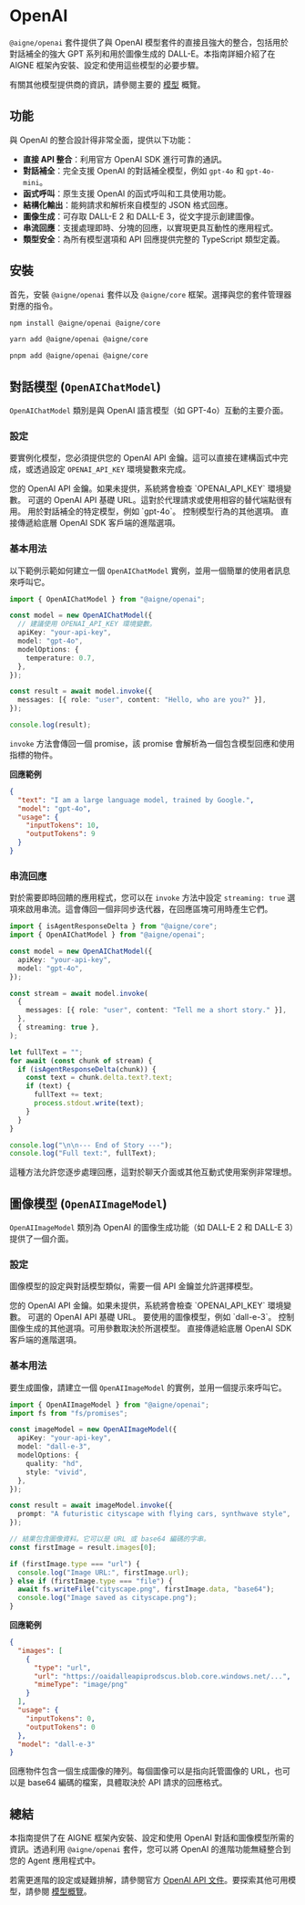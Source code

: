 # OpenAI

`@aigne/openai` 套件提供了與 OpenAI 模型套件的直接且強大的整合，包括用於對話補全的強大 GPT 系列和用於圖像生成的 DALL-E。本指南詳細介紹了在 AIGNE 框架內安裝、設定和使用這些模型的必要步驟。

有關其他模型提供商的資訊，請參閱主要的 [模型](./models.md) 概覽。

## 功能

與 OpenAI 的整合設計得非常全面，提供以下功能：

*   **直接 API 整合**：利用官方 OpenAI SDK 進行可靠的通訊。
*   **對話補全**：完全支援 OpenAI 的對話補全模型，例如 `gpt-4o` 和 `gpt-4o-mini`。
*   **函式呼叫**：原生支援 OpenAI 的函式呼叫和工具使用功能。
*   **結構化輸出**：能夠請求和解析來自模型的 JSON 格式回應。
*   **圖像生成**：可存取 DALL-E 2 和 DALL-E 3，從文字提示創建圖像。
*   **串流回應**：支援處理即時、分塊的回應，以實現更具互動性的應用程式。
*   **類型安全**：為所有模型選項和 API 回應提供完整的 TypeScript 類型定義。

## 安裝

首先，安裝 `@aigne/openai` 套件以及 `@aigne/core` 框架。選擇與您的套件管理器對應的指令。

```bash icon=npm install @aigne/openai @aigne/core
npm install @aigne/openai @aigne/core
```

```bash icon=yarn add @aigne/openai @aigne/core
yarn add @aigne/openai @aigne/core
```

```bash icon=pnpm add @aigne/openai @aigne/core
pnpm add @aigne/openai @aigne/core
```

## 對話模型 (`OpenAIChatModel`)

`OpenAIChatModel` 類別是與 OpenAI 語言模型（如 GPT-4o）互動的主要介面。

### 設定

要實例化模型，您必須提供您的 OpenAI API 金鑰。這可以直接在建構函式中完成，或透過設定 `OPENAI_API_KEY` 環境變數來完成。

<x-field-group>
  <x-field data-name="apiKey" data-type="string" data-required="false">
    <x-field-desc markdown>您的 OpenAI API 金鑰。如果未提供，系統將會檢查 `OPENAI_API_KEY` 環境變數。</x-field-desc>
  </x-field>
  <x-field data-name="baseURL" data-type="string" data-required="false">
    <x-field-desc markdown>可選的 OpenAI API 基礎 URL。這對於代理請求或使用相容的替代端點很有用。</x-field-desc>
  </x-field>
  <x-field data-name="model" data-type="string" data-default="gpt-4o-mini" data-required="false">
    <x-field-desc markdown>用於對話補全的特定模型，例如 `gpt-4o`。</x-field-desc>
  </x-field>
  <x-field data-name="modelOptions" data-type="object" data-required="false">
    <x-field-desc markdown>控制模型行為的其他選項。</x-field-desc>
    <x-field data-name="temperature" data-type="number" data-required="false" data-desc="控制隨機性。值越低，模型就越具確定性。"></x-field>
    <x-field data-name="topP" data-type="number" data-required="false" data-desc="核心取樣參數。"></x-field>
    <x-field data-name="frequencyPenalty" data-type="number" data-required="false" data-desc="根據新 token 的現有頻率對其進行懲罰。"></x-field>
    <x-field data-name="presencePenalty" data-type="number" data-required="false" data-desc="根據新 token 是否已在文本中出現過對其進行懲罰。"></x-field>
    <x-field data-name="parallelToolCalls" data-type="boolean" data-default="true" data-required="false" data-desc="決定模型是否可以並行呼叫多個工具。"></x-field>
  </x-field>
  <x-field data-name="clientOptions" data-type="object" data-required="false">
    <x-field-desc markdown>直接傳遞給底層 OpenAI SDK 客戶端的進階選項。</x-field-desc>
  </x-field>
</x-field-group>

### 基本用法

以下範例示範如何建立一個 `OpenAIChatModel` 實例，並用一個簡單的使用者訊息來呼叫它。

```typescript Basic Chat Completion icon=logos:typescript
import { OpenAIChatModel } from "@aigne/openai";

const model = new OpenAIChatModel({
  // 建議使用 OPENAI_API_KEY 環境變數。
  apiKey: "your-api-key", 
  model: "gpt-4o",
  modelOptions: {
    temperature: 0.7,
  },
});

const result = await model.invoke({
  messages: [{ role: "user", content: "Hello, who are you?" }],
});

console.log(result);
```

`invoke` 方法會傳回一個 promise，該 promise 會解析為一個包含模型回應和使用指標的物件。

**回應範例**
```json
{
  "text": "I am a large language model, trained by Google.",
  "model": "gpt-4o",
  "usage": {
    "inputTokens": 10,
    "outputTokens": 9
  }
}
```

### 串流回應

對於需要即時回饋的應用程式，您可以在 `invoke` 方法中設定 `streaming: true` 選項來啟用串流。這會傳回一個非同步迭代器，在回應區塊可用時產生它們。

```typescript Streaming Chat Response icon=logos:typescript
import { isAgentResponseDelta } from "@aigne/core";
import { OpenAIChatModel } from "@aigne/openai";

const model = new OpenAIChatModel({
  apiKey: "your-api-key",
  model: "gpt-4o",
});

const stream = await model.invoke(
  {
    messages: [{ role: "user", content: "Tell me a short story." }],
  },
  { streaming: true },
);

let fullText = "";
for await (const chunk of stream) {
  if (isAgentResponseDelta(chunk)) {
    const text = chunk.delta.text?.text;
    if (text) {
      fullText += text;
      process.stdout.write(text);
    }
  }
}

console.log("\n\n--- End of Story ---");
console.log("Full text:", fullText);
```

這種方法允許您逐步處理回應，這對於聊天介面或其他互動式使用案例非常理想。

## 圖像模型 (`OpenAIImageModel`)

`OpenAIImageModel` 類別為 OpenAI 的圖像生成功能（如 DALL-E 2 和 DALL-E 3）提供了一個介面。

### 設定

圖像模型的設定與對話模型類似，需要一個 API 金鑰並允許選擇模型。

<x-field-group>
  <x-field data-name="apiKey" data-type="string" data-required="false">
    <x-field-desc markdown>您的 OpenAI API 金鑰。如果未提供，系統將會檢查 `OPENAI_API_KEY` 環境變數。</x-field-desc>
  </x-field>
  <x-field data-name="baseURL" data-type="string" data-required="false">
    <x-field-desc markdown>可選的 OpenAI API 基礎 URL。</x-field-desc>
  </x-field>
  <x-field data-name="model" data-type="string" data-default="dall-e-2" data-required="false">
    <x-field-desc markdown>要使用的圖像模型，例如 `dall-e-3`。</x-field-desc>
  </x-field>
  <x-field data-name="modelOptions" data-type="object" data-required="false">
    <x-field-desc markdown>控制圖像生成的其他選項。可用參數取決於所選模型。</x-field-desc>
    <x-field data-name="size" data-type="string" data-required="false" data-desc="生成圖像的所需尺寸（例如 `1024x1024`）。"></x-field>
    <x-field data-name="quality" data-type="string" data-required="false" data-desc="圖像品質，`standard` 或 `hd`（僅適用於 DALL-E 3）。"></x-field>
    <x-field data-name="style" data-type="string" data-required="false" data-desc="生成圖像的風格，`vivid` 或 `natural`（僅適用於 DALL-E 3）。"></x-field>
    <x-field data-name="n" data-type="number" data-required="false" data-desc="要生成的圖像數量。"></x-field>
  </x-field>
  <x-field data-name="clientOptions" data-type="object" data-required="false">
    <x-field-desc markdown>直接傳遞給底層 OpenAI SDK 客戶端的進階選項。</x-field-desc>
  </x-field>
</x-field-group>

### 基本用法

要生成圖像，請建立一個 `OpenAIImageModel` 的實例，並用一個提示來呼叫它。

```typescript Image Generation icon=logos:typescript
import { OpenAIImageModel } from "@aigne/openai";
import fs from "fs/promises";

const imageModel = new OpenAIImageModel({
  apiKey: "your-api-key",
  model: "dall-e-3",
  modelOptions: {
    quality: "hd",
    style: "vivid",
  },
});

const result = await imageModel.invoke({
  prompt: "A futuristic cityscape with flying cars, synthwave style",
});

// 結果包含圖像資料。它可以是 URL 或 base64 編碼的字串。
const firstImage = result.images[0];

if (firstImage.type === "url") {
  console.log("Image URL:", firstImage.url);
} else if (firstImage.type === "file") {
  await fs.writeFile("cityscape.png", firstImage.data, "base64");
  console.log("Image saved as cityscape.png");
}
```

**回應範例**
```json
{
  "images": [
    {
      "type": "url",
      "url": "https://oaidalleapiprodscus.blob.core.windows.net/...",
      "mimeType": "image/png"
    }
  ],
  "usage": {
    "inputTokens": 0,
    "outputTokens": 0
  },
  "model": "dall-e-3"
}
```

回應物件包含一個生成圖像的陣列。每個圖像可以是指向託管圖像的 URL，也可以是 base64 編碼的檔案，具體取決於 API 請求的回應格式。

## 總結

本指南提供了在 AIGNE 框架內安裝、設定和使用 OpenAI 對話和圖像模型所需的資訊。透過利用 `@aigne/openai` 套件，您可以將 OpenAI 的進階功能無縫整合到您的 Agent 應用程式中。

若需更進階的設定或疑難排解，請參閱官方 [OpenAI API 文件](https://platform.openai.com/docs/api-reference)。要探索其他可用模型，請參閱 [模型概覽](./models-overview.md)。